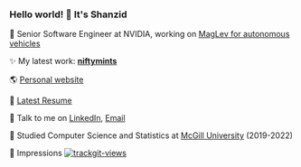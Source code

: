### Hello world! 👋 It's Shanzid

🏢 Senior Software Engineer at NVIDIA, working on [MagLev for autonomous vehicles](https://blogs.nvidia.com/blog/2018/09/13/how-maglev-speeds-autonomous-vehicles-to-superhuman-levels-of-safety/)

✨ My latest work: <b>[niftymints](https://niftymints.art)</b>

🌎 [Personal website](https://shanzid.com)

📃 [Latest Resume](https://shanzid.com/Shanzid_Shaiham-resume.pdf)

🤙 Talk to me on [LinkedIn](https://www.linkedin.com/in/shanzid01/), [Email](mailto:hello@shanzid.com)

🏫 Studied Computer Science and Statistics at [McGill University](https://www.mcgill.ca/) (2019-2022)

👀 Impressions <a href="https://trackgit.com">
<img src="https://us-central1-trackgit-analytics.cloudfunctions.net/token/ping/kdxvmw39orhhnd4urmlk" alt="trackgit-views" />
</a>
